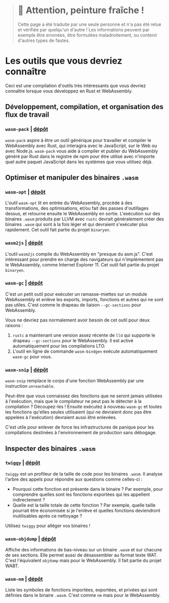 > # 🚧 Attention, peinture fraîche !
>
> Cette page a été traduite par une seule personne et n'a pas été relue et
> vérifiée par quelqu'un d'autre ! Les informations peuvent par exemple être
> erronées, être formulées maladroitement, ou contenir d'autres types de fautes.

<!--
# Tools You Should Know
-->

# Les outils que vous devriez connaître

<!--
This is a curated list of awesome tools you should know about when doing Rust
and WebAssembly development.
-->

Ceci est une compilation d'outils très intéressants que vous devriez connaître
lorsque vous développez en Rust et WebAssembly.

<!--
## Development, Build, and Workflow Orchestration
-->

## Développement, compilation, et organisation des flux de travail

<!--
### `wasm-pack` | [repository](https://github.com/rustwasm/wasm-pack)
-->

### `wasm-pack` | [dépôt](https://github.com/rustwasm/wasm-pack)

<!--
`wasm-pack` seeks to be a one-stop shop for building and working with Rust-
generated WebAssembly that you would like to interoperate with JavaScript, on
the Web or with Node.js. `wasm-pack` helps you build and publish Rust-generated
WebAssembly to the npm registry to be used alongside any other JavaScript
package in workflows that you already use.
-->

`wasm-pack` aspire à être un outil générique pour travailler et compiler le
WebAssembly avec Rust, qui interagira avec le JavaScript, sur le Web ou avec
Node.js. `wasm-pack` vous aide à compiler et publier du WebAssembly généré par
Rust dans le registre de npm pour être utilisé avec n'importe quel autre paquet
JavaScript dans les systèmes que vous utilisez déjà.

<!--
## Optimizing and Manipulating `.wasm` Binaries
-->

## Optimiser et manipuler des binaires `.wasm`

<!--
### `wasm-opt` | [repository](https://github.com/WebAssembly/binaryen)
-->

### `wasm-opt` | [dépôt](https://github.com/WebAssembly/binaryen)

<!--
The `wasm-opt` tool reads WebAssembly as input, runs transformation,
optimization, and/or instrumentation passes on it, and then emits the
transformed WebAssembly as output. Running it on the `.wasm` binaries produced
by LLVM by way of `rustc` will usually create `.wasm` binaries that are both
smaller and execute faster. This tool is a part of the `binaryen` project.
-->

L'outil `wasm-opt` lit en entrée du WebAssembly, procède à des transformations,
des optimisations, et/ou fait des passes d'outillages dessus, et retourne
ensuite le WebAssembly en sortie. L'exécution sur des binaires `.wasm` produits
par LLVM avec `rustc` devrait généralement créer des binaires `.wasm` qui sont
à la fois léger et qui devraient s'exécuter plus rapidement. Cet outil fait
partie du projet `binaryen`.

<!--
### `wasm2js` | [repository](https://github.com/WebAssembly/binaryen)
-->

### `wasm2js` | [dépôt](https://github.com/WebAssembly/binaryen)

<!--
The `wasm2js` tool compiles WebAssembly into "almost asm.js". This is great for
supporting browsers that don't have a WebAssembly implementation, such as
Internet Explorer 11. This tool is a part of the `binaryen` project.
-->

L'outil `wasm2js` compile du WebAssembly en "presque du asm.js". C'est
intéressant pour prendre en charge des navigateurs qui n'implémentent pas le
WebAssembly, comme Internet Explorer 11. Cet outil fait partie du projet
`binaryen`.

<!--
### `wasm-gc` | [repository](https://github.com/alexcrichton/wasm-gc)
-->

### `wasm-gc` | [dépôt](https://github.com/alexcrichton/wasm-gc)

<!--
A small tool to garbage collect a WebAssembly module and remove all unneeded
exports, imports, functions, etc. This is effectively a `--gc-sections` linker
flag for WebAssembly.
-->

C'est un petit outil pour exécuter un ramasse-miettes sur un module WebAssembly
et enlève les exports, imports, fonctions et autres qui ne sont pas utiles.
C'est comme le drapeau de liaison `--gc-sections` pour WebAssembly.

<!--
You don't usually need to use this tool yourself because of two reasons:
-->

Vous ne devriez pas normalement avoir besoin de cet outil pour deux raisons :

<!--
1. `rustc` now has a new enough version of `lld` that it supports the
   `--gc-sections` flag for WebAssembly. This is automatically enabled for LTO
   builds.
2. The `wasm-bindgen` CLI tool runs `wasm-gc` for you automatically.
-->

1. `rustc` a maintenant une version assez récente de `lld` qui supporte le
   drapeau `--gc-sections` pour le WebAssembly. Il est activé automatiquement
   pour les compilations LTO.
2. L'outil en ligne de commande `wasm-bindgen` exécute automatiquement `wasm-gc`
   pour vous.

<!--
### `wasm-snip` | [repository](https://github.com/rustwasm/wasm-snip)
-->

### `wasm-snip` | [dépôt](https://github.com/rustwasm/wasm-snip)

<!--
`wasm-snip` replaces a WebAssembly function's body with an `unreachable`
instruction.
-->

`wasm-snip` remplace le corps d'une fonction WebAssembly par une instruction
`unreachable`.

<!--
Maybe you know that some function will never be called at runtime, but the
compiler can't prove that at compile time? Snip it! Then run `wasm-gc` again and
all the functions it transitively called (which could also never be called at
runtime) will get removed too.
-->

Peut-être que vous connaissez des fonctions que ne seront jamais utilisées à
l'exécution, mais que le compilateur ne peut pas le détecter à la compilation ?
Découpez-les ! Ensuite exécutez à nouveau `wasm-gc` et toutes les fonctions
qu'elles seules utilisaient (qui ne devraient donc pas être appelées à
l'exécution) devraient aussi être enlevées.

<!--
This is useful for forcibly removing Rust's panicking infrastructure in
non-debug production builds.
-->

C'est utile pour enlever de force les infrastructures de panique pour les
compilations destinées à l'environnement de production sans débogage.

<!--
## Inspecting `.wasm` Binaries
-->

## Inspecter des binaires `.wasm`

<!--
### `twiggy` | [repository](https://github.com/rustwasm/twiggy)
-->

### `twiggy` | [dépôt](https://github.com/rustwasm/twiggy)

<!--
`twiggy` is a code size profiler for `.wasm` binaries. It analyzes a binary's
call graph to answer questions like:
-->

`twiggy` est un profileur de la taille de code pour les binaires `.wasm`. Il
analyse l'arbre des appels pour répondre aux questions comme celles-ci :

<!--
* Why was this function included in the binary in the first place? I.e. which
  exported functions are transitively calling it?
* What is the retained size of this function? I.e. how much space would be saved
  if I removed it and all the functions that become dead code after its removal.
-->

* Pourquoi cette fonction est présente dans le binaire ? Par exemple, pour
  comprendre quelles sont les fonctions exportées qui les appellent
  indirectement ?
* Quelle est la taille totale de cette fonction ? Par exemple, quelle taille
  pourrait être économisée si je l'enlève et quelles fonctions deviendront
  inutilisables après ce nettoyage ?

<!--
Use `twiggy` to make your binaries slim!
-->

Utilisez `twiggy` pour alléger vos binaires !

<!--
### `wasm-objdump` | [repository](https://github.com/WebAssembly/wabt)
-->

### `wasm-objdump` | [dépôt](https://github.com/WebAssembly/wabt)

<!--
Print low-level details about a `.wasm` binary and each of its sections. Also
supports disassembling into the WAT text format. It's like `objdump` but for
WebAssembly. This is a part of the WABT project.
-->

Affiche des informations de bas-niveau sur un binaire `.wasm` et sur chacune de
ses sections. Elle permet aussi de désassembler au format texte WAT. C'est
l'équivalent `objdump` mais pour le WebAssembly. Il fait partie du projet WABT.

<!--
### `wasm-nm` | [repository](https://github.com/fitzgen/wasm-nm)
-->

### `wasm-nm` | [dépôt](https://github.com/fitzgen/wasm-nm)

<!--
List the imported, exported, and private function symbols defined within a
`.wasm` binary. It's like `nm` but for WebAssembly.
-->

Liste les symboles de fonctions importées, exportées, et privées qui sont
définies dans le binaire `.wasm`. C'est comme `nm` mais pour le WebAssembly.
